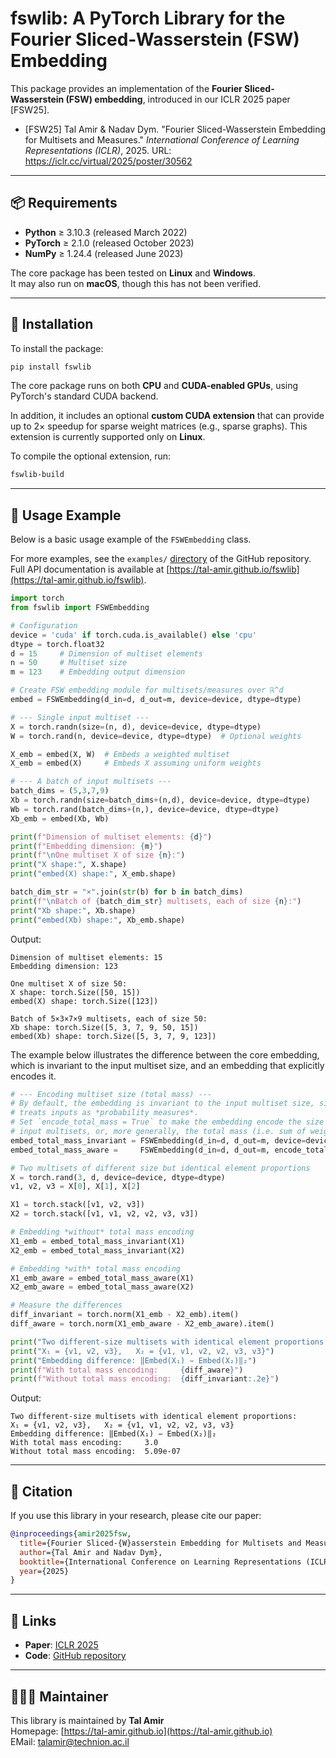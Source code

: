 # fswlib: A PyTorch Library for the Fourier Sliced-Wasserstein (FSW) Embedding

This package provides an implementation of the **Fourier Sliced-Wasserstein (FSW) embedding**, introduced in our ICLR 2025 paper [FSW25].

- [FSW25] Tal Amir & Nadav Dym. "Fourier Sliced-Wasserstein Embedding for Multisets and Measures." *International Conference of Learning Representations (ICLR)*, 2025. URL: https://iclr.cc/virtual/2025/poster/30562

---

## 📦 Requirements

- **Python** ≥ 3.10.3 (released March 2022)  
- **PyTorch** ≥ 2.1.0 (released October 2023)  
- **NumPy** ≥ 1.24.4 (released June 2023)  
  
The core package has been tested on **Linux** and **Windows**.  
It may also run on **macOS**, though this has not been verified.  


---

## 🔧 Installation

To install the package:

```bash
pip install fswlib
```
The core package runs on both **CPU** and **CUDA-enabled GPUs**, using PyTorch's standard CUDA backend.  

In addition, it includes an optional **custom CUDA extension** that can provide up to 2× speedup for sparse weight matrices (e.g., sparse graphs). This extension is currently supported only on **Linux**.

  
To compile the optional extension, run:

```bash
fswlib-build
```


---

## 📘 Usage Example

Below is a basic usage example of the `FSWEmbedding` class.  

For more examples, see the `examples/` [directory](https://github.com/tal-amir/fswlib/tree/main/examples) of the GitHub repository.  
Full API documentation is available at [https://tal-amir.github.io/fswlib](https://tal-amir.github.io/fswlib).


```python
import torch
from fswlib import FSWEmbedding

# Configuration
device = 'cuda' if torch.cuda.is_available() else 'cpu'
dtype = torch.float32
d = 15     # Dimension of multiset elements
n = 50     # Multiset size
m = 123    # Embedding output dimension

# Create FSW embedding module for multisets/measures over ℝ^d
embed = FSWEmbedding(d_in=d, d_out=m, device=device, dtype=dtype)

# --- Single input multiset ---
X = torch.randn(size=(n, d), device=device, dtype=dtype)
W = torch.rand(n, device=device, dtype=dtype)  # Optional weights

X_emb = embed(X, W)  # Embeds a weighted multiset
X_emb = embed(X)     # Embeds X assuming uniform weights

# --- A batch of input multisets ---
batch_dims = (5,3,7,9)
Xb = torch.randn(size=batch_dims+(n,d), device=device, dtype=dtype)
Wb = torch.rand(batch_dims+(n,), device=device, dtype=dtype)
Xb_emb = embed(Xb, Wb)

print(f"Dimension of multiset elements: {d}")
print(f"Embedding dimension: {m}")
print(f"\nOne multiset X of size {n}:")
print("X shape:", X.shape)
print("embed(X) shape:", X_emb.shape)

batch_dim_str = "×".join(str(b) for b in batch_dims)
print(f"\nBatch of {batch_dim_str} multisets, each of size {n}:")
print("Xb shape:", Xb.shape)
print("embed(Xb) shape:", Xb_emb.shape)
```

Output:
```
Dimension of multiset elements: 15
Embedding dimension: 123

One multiset X of size 50:
X shape: torch.Size([50, 15])
embed(X) shape: torch.Size([123])

Batch of 5×3×7×9 multisets, each of size 50:
Xb shape: torch.Size([5, 3, 7, 9, 50, 15])
embed(Xb) shape: torch.Size([5, 3, 7, 9, 123])
```

The example below illustrates the difference between the core embedding, which is invariant to the input multiset size, and an embedding that explicitly encodes it.
```python
# --- Encoding multiset size (total mass) ---
# By default, the embedding is invariant to the input multiset size, since it
# treats inputs as *probability measures*.
# Set `encode_total_mass = True` to make the embedding encode the size of the
# input multisets, or, more generally, the total mass (i.e. sum of weights).
embed_total_mass_invariant = FSWEmbedding(d_in=d, d_out=m, device=device, dtype=dtype)
embed_total_mass_aware =     FSWEmbedding(d_in=d, d_out=m, encode_total_mass=True, device=device, dtype=dtype)

# Two multisets of different size but identical element proportions
X = torch.rand(3, d, device=device, dtype=dtype)
v1, v2, v3 = X[0], X[1], X[2]

X1 = torch.stack([v1, v2, v3])
X2 = torch.stack([v1, v1, v2, v2, v3, v3])

# Embedding *without* total mass encoding
X1_emb = embed_total_mass_invariant(X1)
X2_emb = embed_total_mass_invariant(X2)

# Embedding *with* total mass encoding
X1_emb_aware = embed_total_mass_aware(X1)
X2_emb_aware = embed_total_mass_aware(X2)

# Measure the differences
diff_invariant = torch.norm(X1_emb - X2_emb).item()
diff_aware = torch.norm(X1_emb_aware - X2_emb_aware).item()

print("Two different-size multisets with identical element proportions:")
print("X₁ = {v1, v2, v3},   X₂ = {v1, v1, v2, v2, v3, v3}")
print("Embedding difference: ‖Embed(X₁) − Embed(X₂)‖₂")
print(f"With total mass encoding:     {diff_aware}")
print(f"Without total mass encoding:  {diff_invariant:.2e}")
```

Output:
```
Two different-size multisets with identical element proportions:
X₁ = {v1, v2, v3},   X₂ = {v1, v1, v2, v2, v3, v3}
Embedding difference: ‖Embed(X₁) − Embed(X₂)‖₂
With total mass encoding:     3.0
Without total mass encoding:  5.09e-07
```

---

## 📄 Citation

If you use this library in your research, please cite our paper:

```bibtex
@inproceedings{amir2025fsw,
  title={Fourier Sliced-{W}asserstein Embedding for Multisets and Measures},
  author={Tal Amir and Nadav Dym},
  booktitle={International Conference on Learning Representations (ICLR)},
  year={2025}
}
```

---

## 🔗 Links

- **Paper**: [ICLR 2025](https://iclr.cc/virtual/2025/poster/30562)  
- **Code**: [GitHub repository](https://github.com/tal-amir/fswlib)

---

## 👨🏻‍🔧 Maintainer

This library is maintained by **Tal Amir**  
Homepage: [https://tal-amir.github.io](https://tal-amir.github.io)  
EMail: [talamir@technion.ac.il](mailto:talamir@technion.ac.il)

